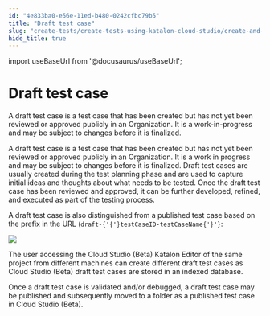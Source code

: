 ```yaml
---
id: "4e833ba0-e56e-11ed-b480-0242cfbc79b5"
title: "Draft test case"
slug: "create-tests/create-tests-using-katalon-cloud-studio/create-and-manage-a-draft-test-case/draft-test-case"
hide_title: true
---
```

import useBaseUrl from '@docusaurus/useBaseUrl';


# <a id="concept-8633" class="anchor_top_offset"/><a id="ariaid-title1" class="anchor_top_offset"/>Draft test case

<p xmlns="http://www.w3.org/1999/xhtml" className="shortdesc">A draft test case is a test case that has been created but has not yet been reviewed or approved publicly in an Organization. It is a work-in-progress and may be subject to changes before it is finalized. </p> 
<p xmlns="http://www.w3.org/1999/xhtml" className="p">A draft test case is a test case that has been created but has not yet been reviewed or approved publicly in an Organization. It is a work in progress and may be subject to changes before it is finalized. Draft test cases are usually created during the test planning phase and are used to capture initial ideas and thoughts about what needs to be tested. Once the draft test case has been reviewed and approved, it can be further developed, refined, and executed as part of the testing process.</p> 
<p xmlns="http://www.w3.org/1999/xhtml" className="p">A draft test case is also distinguished from a published test case based on the prefix in the URL (<code className="ph codeph">draft-{'{'}testCaseID-testCaseName{'}'}</code>:</p> 
<p xmlns="http://www.w3.org/1999/xhtml" className="p"><img className="image" width={700} src={useBaseUrl("/4e9d5350-e56e-11ed-b480-0242cfbc79b5.png")} /></p> 
<p xmlns="http://www.w3.org/1999/xhtml" className="p">The user accessing the <span className="ph">Cloud Studio (Beta)</span>  <span className="ph">Katalon Editor</span> of the same project from different machines can create different draft test cases as <span className="ph">Cloud Studio (Beta)</span>  draft test cases are stored in an indexed database.</p> 
<p xmlns="http://www.w3.org/1999/xhtml" className="p">Once a draft test case is validated and/or debugged, a draft test case may be published and subsequently moved to a folder as a published test case in <span className="ph">Cloud Studio (Beta)</span>.</p> 
